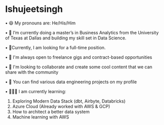 # Ishujeetsingh
•	😄 My pronouns are: He/His/Him

•	🔭 I’m currently doing a master’s in Business Analytics from the University of Texas at Dallas and building my skill set in Data Science. 

•	🧐Currently, I am looking for a full-time position.

•	👯 I'm always open to freelance gigs and contract-based opportunities

•	💬 I'm looking to collaborate and create some cool content that we can share with the community

•	🤘 You can find various data engineering projects on my profile

•	🧑🏻‍🏫 I am currently learning:
  1.	Exploring Modern Data Stack (dbt, Airbyte, Databricks)
  2.	Azure Cloud (Already worked with AWS & GCP)
  3.	How to architect a better data system
  4.	Machine learning with AWS 
